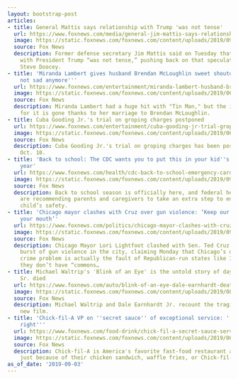 ```yaml
---
layout: bootstrap-post
articles:
- title: General Mattis says relationship with Trump 'was not tense'
  url: https://www.foxnews.com/media/general-jim-mattis-says-relationship-with-president-trump-was-not-tense
  image: https://static.foxnews.com/foxnews.com/content/uploads/2019/09/Screen-Shot-2019-09-03-at-10.14.11-AM.png
  source: Fox News
  description: Former defense secretary Jim Mattis said on Tuesday that his relationship
    with President Trump “was not tense,” pushing back on that speculation from Host
    Steve Doocey.
- title: 'Miranda Lambert gives husband Brendan McLoughlin sweet shoutout: ''I''m
    not sad anymore'''
  url: https://www.foxnews.com/entertainment/miranda-lambert-husband-brendan-mcloughlin-shoutout-concert
  image: https://static.foxnews.com/foxnews.com/content/uploads/2019/06/brandan-mcloughlin-miranda-lambert-getty.jpg
  source: Fox News
  description: Miranda Lambert had a huge hit with "Tin Man," but the inspiration
    for it is gone thanks to her marriage to Brendan McLoughlin.
- title: Cuba Gooding Jr.'s trial on groping charges postponed
  url: https://www.foxnews.com/entertainment/cuba-gooding-jr-trial-groping-charges-postponed
  image: https://static.foxnews.com/foxnews.com/content/uploads/2019/06/ContentBroker_contentid-44c920ffb3d54badb142e8d92d95bf72.png
  source: Fox News
  description: Cuba Gooding Jr.'s trial on groping charges has been postponed until
    Oct. 10.
- title: 'Back to school: The CDC wants you to put this in your kid''s backpack this
    year'
  url: https://www.foxnews.com/health/cdc-back-to-school-emergency-card
  image: https://static.foxnews.com/foxnews.com/content/uploads/2019/09/iStock-backpacks.jpg
  source: Fox News
  description: Back to school season is officially here, and federal health officials
    are recommending parents and caregivers to take an extra step to ensure their
    child’s safety.
- title: 'Chicago mayor clashes with Cruz over gun violence: ‘Keep our name out of
    your mouth’'
  url: https://www.foxnews.com/politics/chicago-mayor-clashes-with-cruz
  image: https://static.foxnews.com/foxnews.com/content/uploads/2019/09/Cruz-Lightfoot.jpg
  source: Fox News
  description: Chicago Mayor Lori Lightfoot clashed with Sen. Ted Cruz over the latest
    burst of gun violence in the city, claiming Monday that Chicago’s decades-long
    crime problem is actually the fault of Republican-run states like Indiana – because
    they don’t have “commons…
- title: Michael Waltrip's 'Blink of an Eye' is the untold story of day Dale Earnhardt
    Sr. died
  url: https://www.foxnews.com/auto/blink-of-an-eye-dale-earnhardt-death-michael-waltrip
  image: https://static.foxnews.com/foxnews.com/content/uploads/2019/08/NAS3.jpg
  source: Fox News
  description: Michael Waltrip and Dale Earnhardt Jr. recount the tragic event in
    new film.
- title: 'Chick-fil-A VP on ''secret sauce'' of exceptional service: ''Jesus had it
    right'''
  url: https://www.foxnews.com/food-drink/chick-fil-a-secret-sauce-service
  image: https://static.foxnews.com/foxnews.com/content/uploads/2019/06/Chick-fil-a-restaurant.jpg
  source: Fox News
  description: Chick-fil-A is America's favorite fast-food restaurant and it's not
    just because of their chicken sandwich, waffle fries, or Chick-fil-A sauce.
as_of_date: '2019-09-03'
---
```


